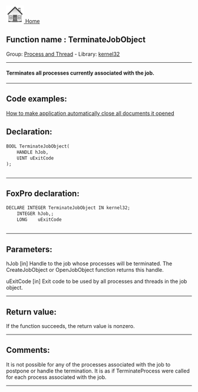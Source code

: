 [<img src="../../images/home.png"> Home ](https://github.com/VFPX/Win32API)  

## Function name : TerminateJobObject
Group: [Process and Thread](../../functions_group.md#Process_and_Thread)  -  Library: [kernel32](../../libraries.md#kernel32)  
***  


#### Terminates all processes currently associated with the job.

***  


## Code examples:
[How to make application automatically close all documents it opened](../../samples/sample_491.md)  

## Declaration:
```foxpro  
BOOL TerminateJobObject(
	HANDLE hJob,
	UINT uExitCode
);
  
```  
***  


## FoxPro declaration:
```foxpro  
DECLARE INTEGER TerminateJobObject IN kernel32;
	INTEGER hJob,;
	LONG    uExitCode
  
```  
***  


## Parameters:
hJob 
[in] Handle to the job whose processes will be terminated. The CreateJobObject or OpenJobObject function returns this handle. 

uExitCode 
[in] Exit code to be used by all processes and threads in the job object.   
***  


## Return value:
If the function succeeds, the return value is nonzero.  
***  


## Comments:
It is not possible for any of the processes associated with the job to postpone or handle the termination. It is as if TerminateProcess were called for each process associated with the job.  
  
***  

